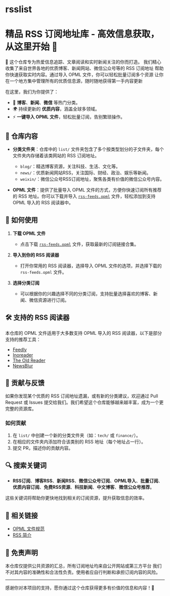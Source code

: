# rsslist
# 精品 RSS 订阅地址库 - 高效信息获取，从这里开始 🚀

🎉 这个仓库专为热爱信息追踪、文章阅读和实时新闻关注的你而打造。
我们精心收集了来自世界各地的优质博客、新闻网站、微信公众号等的 RSS 订阅地址
帮助你快速获取实时内容。通过导入 OPML 文件，你可以轻松批量订阅多个资源
让你在一个地方集中管理所有的优质信息源，随时随地获得第一手内容更新

在这里，我们为你提供了：
- 📰 **博客**、**新闻**、**微信** 等热门分类。
- 🌍 持续更新的 **优质内容**，涵盖全球多领域。
- ⚡ **一键导入 OPML 文件**，轻松批量订阅，告别繁琐操作。

## 📝 仓库内容

- **分类文件夹**：仓库中的 `list/` 文件夹包含了多个按类型划分的子文件夹，每个文件夹内存储着该类网站的 RSS 订阅地址。
  - `blog/`：精选博客资源，关注科技、生活、文化等。
  - `news/`：优质新闻网站RSS，关注国际、财经、政治、娱乐等新闻。
  - `weixin/`：微信公众号RSS订阅地址，聚焦各类有价值的微信公众号内容。

- **OPML 文件**：提供了批量导入 OPML 文件的方式，方便你快速订阅所有推荐的 RSS 地址。你可以下载并导入 [`rss-feeds.opml`](./rss-feeds.opml) 文件，轻松添加到支持 OPML 导入的 RSS 阅读器中。

## 🚀 如何使用

1. **下载 OPML 文件**
   - 点击下载 [`rss-feeds.opml`](./rss-feeds.opml) 文件，获取最新的订阅链接合集。
   
2. **导入到你的 RSS 阅读器**
   - 打开你常用的 RSS 阅读器，选择导入 OPML 文件的选项，并选择下载的 `rss-feeds.opml` 文件。

3. **选择分类订阅**
   - 可以根据你的兴趣选择不同的分类订阅，支持批量选择喜欢的博客、新闻、微信资源进行订阅。

## 🛠 支持的 RSS 阅读器

本仓库的 OPML 文件适用于大多数支持 OPML 导入的 RSS 阅读器，以下是部分支持的推荐工具：

- [Feedly](https://feedly.com/)
- [Inoreader](https://www.inoreader.com/)
- [The Old Reader](https://theoldreader.com/)
- [NewsBlur](https://newsblur.com/)

## 🎯 贡献与反馈

如果你发现某个优质的 RSS 订阅地址遗漏，或有新的分类建议，欢迎通过 Pull Request 或 Issues 提交给我们。我们希望这个仓库能够越来越丰富，成为一个更完整的资源库。

### 如何贡献

1. 在 `list/` 中创建一个新的分类文件夹（如：`tech/` 或 `finance/`）。
2. 在相应的文件夹内添加符合该类别的 RSS 地址（每个地址占一行）。
3. 提交 PR，描述你的贡献内容。

## 🔍 搜索关键词

- **RSS订阅**、**博客RSS**、**新闻RSS**、**微信公众号订阅**、**OPML导入**、**批量订阅**、**优质内容订阅**、**免费RSS资源**、**科技新闻**、**中文博客**、**微信公众号推荐**。
  
这些关键词将帮助你更快地找到相关的订阅资源，提升获取信息的效率。

## 🔗 相关链接

- [OPML 文件规范](https://en.wikipedia.org/wiki/OPML)
- [RSS 简介](https://zh.wikipedia.org/wiki/RSS)
  
## 📢 免责声明

本仓库仅提供公共资源的汇总，所有订阅地址均来自公开网站或第三方平台
我们不对其内容的准确性和合法性负责。使用者应自行判断和承担订阅内容的风险。

---

感谢你对本项目的支持，愿你通过这个仓库获得更多有价值的信息和内容！🌟

